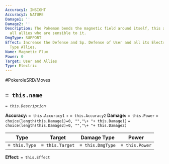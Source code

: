 ```yaml
---
Accuracy1: INSIGHT
Accuracy2: NATURE
Damage1: ''
Damage2: ''
Description: The Pokemon bends the magnetic field around itself, this also affects
  all allies who are sensible to it.
DmgType: SUPPORT
Effect: Increase the Defense and Sp. Defense of User and all its Electric and Steel
  Type Allies.
Name: Magnetic Flux
Power: 0
Target: User and Allies
Type: Electric
---
```


#PokeroleSRD/Moves

## `= this.name` 
*`= this.Description`*

**Accuracy:** `= this.Accuracy1` + `= this.Accuracy2`
**Damage:** `= this.Power` `= choice(length(this.Damage1)=0, "","\+ "+ this.Damage1)` `= choice(length(this.Damage2)=0, "","\+ "+ this.Damage2)`

| Type          | Target          | Damage Type          | Power          |
| ------------- | --------------- | ---------------- | -------------- |
| `= this.Type` | `= this.Target` | `= this.DmgType` | `= this.Power` | 

**Effect:** `= this.Effect`